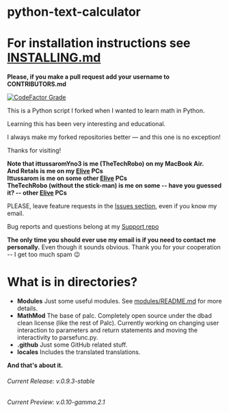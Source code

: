 # python-text-calculator
# For installation instructions see [INSTALLING.md](INSTALLING.md)

**Please, if you make a pull request add your username to CONTRIBUTORS.md**

[![CodeFactor Grade](https://www.codefactor.io/repository/github/thetechrobo/python-text-calculator/badge/integrate-mathmod)](https://www.codefactor.io/repository/github/thetechrobo/python-text-calculator/overview/integrate-mathmod)

This is a Python script I forked when I wanted to learn math in Python.

Learning this has been very interesting and educational. 

I always make my forked repositories better — and this one is no exception!  

Thanks for visiting!

**Note that ittussaromYno3 is me (TheTechRobo) on my MacBook Air.**  
**And Retals is me on my [Elive](https://elivecd.org) PCs**  
**Ittussarom is me on some other [Elive](https://elivecd.org) PCs**  
**TheTechRobo (without the stick-man) is me on some -- have you guessed it? -- other [Elive](https://elivecd.org) PCs**


PLEASE, leave feature requests in the [Issues section](https://github.com/thetechrobo/python-text-calculator/issues), even if you know my email.

Bug reports and questions belong at my [Support repo](https://github.com/thetechrobo/support)

**The only time you should ever use my email is if you need to contact me personally.** Even though it sounds obvious. Thank you for your cooperation -- I get too much spam :wink:


# What is in directories?
- **Modules**
Just some useful modules. See [modules/README.md](modules/README.md) for more details.  
- **MathMod**
The base of palc. Completely open source under the dbad clean license (like the rest of Palc). Currently working on changing user interaction to parameters and return statements and moving the interactivity to parsefunc.py.  
- **.github**
Just some GitHub related stuff.  
- **locales**
Includes the translated translations.  

**And that's about it.**

###### Current Release: v.0.9.3-stable
###### Current Preview: v.0.10-gamma.2.1
